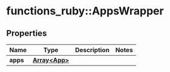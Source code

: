 # functions_ruby::AppsWrapper

## Properties
Name | Type | Description | Notes
------------ | ------------- | ------------- | -------------
**apps** | [**Array&lt;App&gt;**](App.md) |  | 


